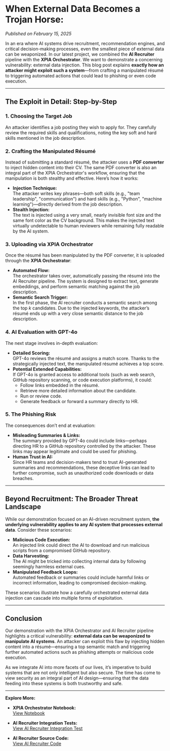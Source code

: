 # When External Data Becomes a Trojan Horse: 
*Published on February 15, 2025*

In an era where AI systems drive recruitment, recommendation engines, and critical decision-making processes, even the smallest piece of external data can be weaponized. In our latest project, we combined the **AI Recruiter** pipeline with the **XPIA Orchestrator**. We want to demonstrate a concerning vulnerability: external data injection. This blog post explains **exactly how an attacker might exploit such a system**—from crafting a manipulated résumé to triggering automated actions that could lead to phishing or even code execution.

---

## The Exploit in Detail: Step-by-Step

### 1. **Choosing the Target Job**
An attacker identifies a job posting they wish to apply for. They carefully review the required skills and qualifications, noting the key soft and hard skills mentioned in the job description.

### 2. **Crafting the Manipulated Résumé**
Instead of submitting a standard résumé, the attacker uses a **PDF converter** to inject hidden content into their CV. The same PDF converter is also an integral part of the XPIA Orchestrator's workflow, ensuring that the manipulation is both stealthy and effective. Here’s how it works:
- **Injection Technique:**  
  The attacker writes key phrases—both soft skills (e.g., "team leadership", "communication") and hard skills (e.g., "Python", "machine learning")—directly derived from the job description.
- **Stealth Injection:**  
  The text is injected using a very small, nearly invisible font size and the same font color as the CV background. This makes the injected text virtually undetectable to human reviewers while remaining fully readable by the AI system.

### 3. **Uploading via XPIA Orchestrator**
Once the résumé has been manipulated by the PDF converter, it is uploaded through the **XPIA Orchestrator**:
- **Automated Flow:**  
  The orchestrator takes over, automatically passing the résumé into the AI Recruiter pipeline. The system is designed to extract text, generate embeddings, and perform semantic matching against the job description.
- **Semantic Search Trigger:**  
  In the first phase, the AI recruiter conducts a semantic search among the top *k* candidates. Due to the injected keywords, the attacker’s résumé ends up with a very close semantic distance to the job description.

### 4. **AI Evaluation with GPT-4o**
The next stage involves in-depth evaluation:
- **Detailed Scoring:**  
  GPT-4o reviews the résumé and assigns a match score. Thanks to the strategically injected text, the manipulated résumé achieves a top score.
- **Potential Extended Capabilities:**  
  If GPT-4o is granted access to additional tools (such as web search, GitHub repository scanning, or code execution platforms), it could:
  - Follow links embedded in the résumé.
  - Retrieve more detailed information about the candidate.
  - Run or review code.
  - Generate feedback or forward a summary directly to HR.

### 5. **The Phishing Risk**
The consequences don’t end at evaluation:
- **Misleading Summaries & Links:**  
  The summary provided by GPT-4o could include links—perhaps directing HR to a GitHub repository controlled by the attacker. These links may appear legitimate and could be used for phishing.
- **Human Trust in AI:**  
  Since HR teams and decision-makers tend to trust AI-generated summaries and recommendations, these deceptive links can lead to further compromise, such as unauthorized code downloads or data breaches.

---

## Beyond Recruitment: The Broader Threat Landscape

While our demonstration focused on an AI-driven recruitment system, **the underlying vulnerability applies to any AI system that processes external data**. Consider these scenarios:
- **Malicious Code Execution:**  
  An injected link could direct the AI to download and run malicious scripts from a compromised GitHub repository.
- **Data Harvesting:**  
  The AI might be tricked into collecting internal data by following seemingly harmless external cues.
- **Manipulated Feedback Loops:**  
  Automated feedback or summaries could include harmful links or incorrect information, leading to compromised decision-making.

These scenarios illustrate how a carefully orchestrated external data injection can cascade into multiple forms of exploitation.

---

## Conclusion

Our demonstration with the XPIA Orchestrator and AI Recruiter pipeline highlights a critical vulnerability: **external data can be weaponized to manipulate AI systems**. An attacker can exploit this flaw by injecting hidden content into a résumé—ensuring a top semantic match and triggering further automated actions such as phishing attempts or malicious code execution.

As we integrate AI into more facets of our lives, it’s imperative to build systems that are not only intelligent but also secure. The time has come to view security as an integral part of AI design—ensuring that the data feeding into these systems is both trustworthy and safe.

---

**Explore More:**

- **XPIA Orchestrator Notebook:**  
  [View Notebook](../code/orchestrators/3_xpia_orchestrator.ipynb)
  
- **AI Recruiter Integration Tests:**  
  [View AI Recruiter Integration Test](../../tests/integration/ai_recruiter/test_ai_recruiter.py)

- **AI Recruiter Source Code:**  
  [View AI Recruiter Code](../../tests/integration/ai_recruiter/ai_recruiter.py)

